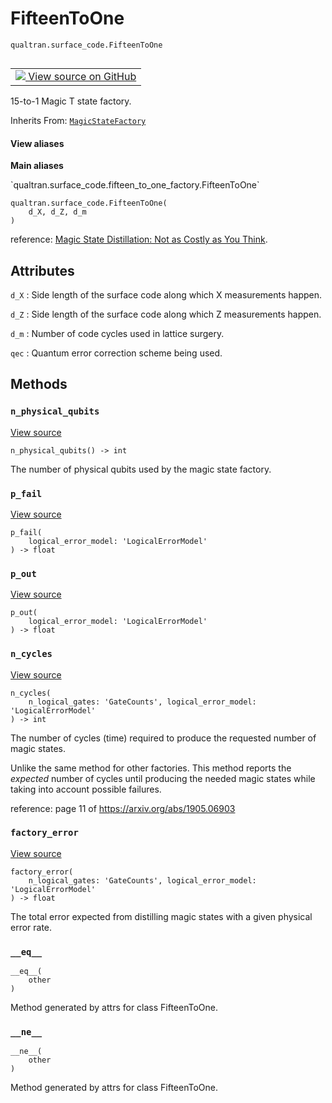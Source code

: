 # FifteenToOne
`qualtran.surface_code.FifteenToOne`


<table class="tfo-notebook-buttons tfo-api nocontent" align="left">
<td>
  <a target="_blank" href="https://github.com/quantumlib/Qualtran/blob/main/qualtran/surface_code/fifteen_to_one_factory.py#L29-L104">
    <img src="https://www.tensorflow.org/images/GitHub-Mark-32px.png" />
    View source on GitHub
  </a>
</td>
</table>



15-to-1 Magic T state factory.

Inherits From: [`MagicStateFactory`](../../qualtran/surface_code/MagicStateFactory.md)

<section class="expandable">
  <h4 class="showalways">View aliases</h4>
  <p>
<b>Main aliases</b>
<p>`qualtran.surface_code.fifteen_to_one_factory.FifteenToOne`</p>
</p>
</section>

<pre class="devsite-click-to-copy prettyprint lang-py tfo-signature-link">
<code>qualtran.surface_code.FifteenToOne(
    d_X, d_Z, d_m
)
</code></pre>



<!-- Placeholder for "Used in" -->

reference:
    [Magic State Distillation: Not as Costly as You Think](https://arxiv.org/abs/1905.06903).



<h2 class="add-link">Attributes</h2>

`d_X`<a id="d_X"></a>
: Side length of the surface code along which X measurements happen.

`d_Z`<a id="d_Z"></a>
: Side length of the surface code along which Z measurements happen.

`d_m`<a id="d_m"></a>
: Number of code cycles used in lattice surgery.

`qec`<a id="qec"></a>
: Quantum error correction scheme being used.




## Methods

<h3 id="n_physical_qubits"><code>n_physical_qubits</code></h3>

<a target="_blank" class="external" href="https://github.com/quantumlib/Qualtran/blob/main/qualtran/surface_code/fifteen_to_one_factory.py#L52-L54">View source</a>

<pre class="devsite-click-to-copy prettyprint lang-py tfo-signature-link">
<code>n_physical_qubits() -> int
</code></pre>

The number of physical qubits used by the magic state factory.


<h3 id="p_fail"><code>p_fail</code></h3>

<a target="_blank" class="external" href="https://github.com/quantumlib/Qualtran/blob/main/qualtran/surface_code/fifteen_to_one_factory.py#L65-L70">View source</a>

<pre class="devsite-click-to-copy prettyprint lang-py tfo-signature-link">
<code>p_fail(
    logical_error_model: 'LogicalErrorModel'
) -> float
</code></pre>




<h3 id="p_out"><code>p_out</code></h3>

<a target="_blank" class="external" href="https://github.com/quantumlib/Qualtran/blob/main/qualtran/surface_code/fifteen_to_one_factory.py#L72-L84">View source</a>

<pre class="devsite-click-to-copy prettyprint lang-py tfo-signature-link">
<code>p_out(
    logical_error_model: 'LogicalErrorModel'
) -> float
</code></pre>




<h3 id="n_cycles"><code>n_cycles</code></h3>

<a target="_blank" class="external" href="https://github.com/quantumlib/Qualtran/blob/main/qualtran/surface_code/fifteen_to_one_factory.py#L86-L97">View source</a>

<pre class="devsite-click-to-copy prettyprint lang-py tfo-signature-link">
<code>n_cycles(
    n_logical_gates: 'GateCounts', logical_error_model: 'LogicalErrorModel'
) -> int
</code></pre>

The number of cycles (time) required to produce the requested number of magic states.

Unlike the same method for other factories. This method reports the *expected* number of cycles
until producing the needed magic states while taking into account possible failures.

reference: page 11 of https://arxiv.org/abs/1905.06903

<h3 id="factory_error"><code>factory_error</code></h3>

<a target="_blank" class="external" href="https://github.com/quantumlib/Qualtran/blob/main/qualtran/surface_code/fifteen_to_one_factory.py#L99-L104">View source</a>

<pre class="devsite-click-to-copy prettyprint lang-py tfo-signature-link">
<code>factory_error(
    n_logical_gates: 'GateCounts', logical_error_model: 'LogicalErrorModel'
) -> float
</code></pre>

The total error expected from distilling magic states with a given physical error rate.


<h3 id="__eq__"><code>__eq__</code></h3>

<pre class="devsite-click-to-copy prettyprint lang-py tfo-signature-link">
<code>__eq__(
    other
)
</code></pre>

Method generated by attrs for class FifteenToOne.


<h3 id="__ne__"><code>__ne__</code></h3>

<pre class="devsite-click-to-copy prettyprint lang-py tfo-signature-link">
<code>__ne__(
    other
)
</code></pre>

Method generated by attrs for class FifteenToOne.




